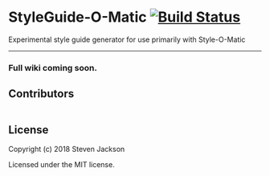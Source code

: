 StyleGuide-O-Matic [![Build Status](https://travis-ci.org/sdjack/StyleGuide-O-Matic.svg?branch=master)](https://travis-ci.org/sdjack/StyleGuide-O-Matic)
================

Experimental style guide generator for use primarily with Style-O-Matic

---

### Full wiki coming soon.

## Contributors

```
```

## License
Copyright (c) 2018 Steven Jackson

Licensed under the MIT license.
